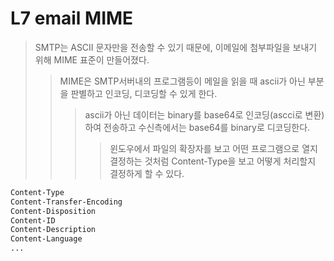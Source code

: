 # L7 email MIME

> SMTP는 ASCII 문자만을 전송할 수 있기 때문에, 이메일에 첨부파일을 보내기 위해 MIME 표준이 만들어졌다.
>
> > MIME은 SMTP서버내의 프로그램등이 메일을 읽을 때 ascii가 아닌 부분을 판별하고 인코딩, 디코딩할 수 있게 한다.
> >
> > > ascii가 아닌 데이터는 binary를 base64로 인코딩(ascci로 변환)하여 전송하고 수신측에서는 base64를 binary로 디코딩한다.
> > >
> > > > 윈도우에서 파일의 확장자를 보고 어떤 프로그램으로 열지 결정하는 것처럼 Content-Type을 보고 어떻게 처리할지 결정하게 할 수 있다.

```txt
Content-Type
Content-Transfer-Encoding
Content-Disposition
Content-ID
Content-Description
Content-Language
...
```
